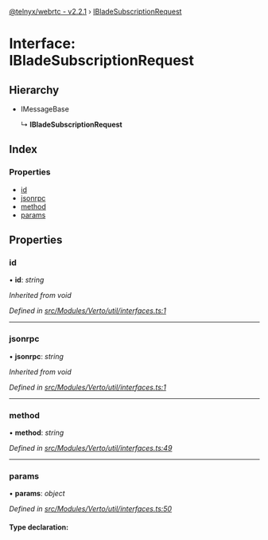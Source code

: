 [@telnyx/webrtc - v2.2.1](../README.md) › [IBladeSubscriptionRequest](ibladesubscriptionrequest.md)

# Interface: IBladeSubscriptionRequest

## Hierarchy

* IMessageBase

  ↳ **IBladeSubscriptionRequest**

## Index

### Properties

* [id](ibladesubscriptionrequest.md#id)
* [jsonrpc](ibladesubscriptionrequest.md#jsonrpc)
* [method](ibladesubscriptionrequest.md#method)
* [params](ibladesubscriptionrequest.md#params)

## Properties

###  id

• **id**: *string*

*Inherited from void*

*Defined in [src/Modules/Verto/util/interfaces.ts:1](https://github.com/team-telnyx/webrtc/blob/8cdca06/packages/js/src/Modules/Verto/util/interfaces.ts#L1)*

___

###  jsonrpc

• **jsonrpc**: *string*

*Inherited from void*

*Defined in [src/Modules/Verto/util/interfaces.ts:1](https://github.com/team-telnyx/webrtc/blob/8cdca06/packages/js/src/Modules/Verto/util/interfaces.ts#L1)*

___

###  method

• **method**: *string*

*Defined in [src/Modules/Verto/util/interfaces.ts:49](https://github.com/team-telnyx/webrtc/blob/8cdca06/packages/js/src/Modules/Verto/util/interfaces.ts#L49)*

___

###  params

• **params**: *object*

*Defined in [src/Modules/Verto/util/interfaces.ts:50](https://github.com/team-telnyx/webrtc/blob/8cdca06/packages/js/src/Modules/Verto/util/interfaces.ts#L50)*

#### Type declaration:

